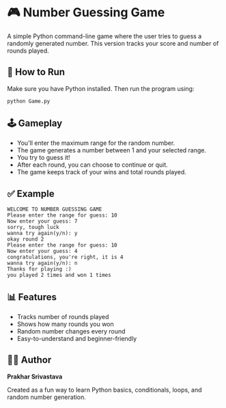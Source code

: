 # 🎮 Number Guessing Game

A simple Python command-line game where the user tries to guess a randomly generated number. This version tracks your score and number of rounds played.

## 🚀 How to Run

Make sure you have Python installed. Then run the program using:

```bash
python Game.py
```

## 🕹️ Gameplay

- You'll enter the maximum range for the random number.
- The game generates a number between 1 and your selected range.
- You try to guess it!
- After each round, you can choose to continue or quit.
- The game keeps track of your wins and total rounds played.

## ✅ Example

```
WELCOME TO NUMBER GUESSING GAME
Please enter the range for guess: 10
Now enter your guess: 7
sorry, tough luck
wanna try again(y/n): y
okay round 2
Please enter the range for guess: 10
Now enter your guess: 4
congratulations, you're right, it is 4
wanna try again(y/n): n
Thanks for playing :)
you played 2 times and won 1 times
```

## 📊 Features

- Tracks number of rounds played
- Shows how many rounds you won
- Random number changes every round
- Easy-to-understand and beginner-friendly

## 👨‍💻 Author

**Prakhar Srivastava**

Created as a fun way to learn Python basics, conditionals, loops, and random number generation.
